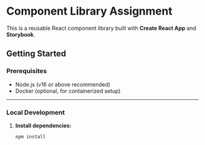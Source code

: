 # Component Library Assignment

This is a reusable React component library built with **Create React App** and **Storybook**.

## Getting Started

### Prerequisites

- Node.js (v16 or above recommended)
- Docker (optional, for containerized setup)

---

### Local Development

1. **Install dependencies:**
   ```bash
   npm install
   ```
